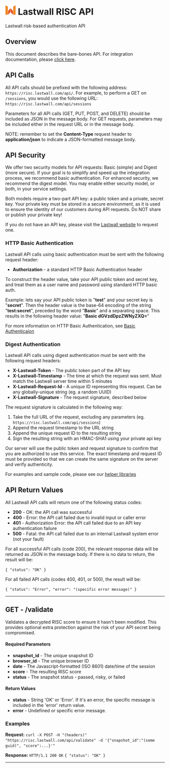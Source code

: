 # ![Lastwall Logo](logo.png) Lastwall RISC API

Lastwall risk-based authentication API

## Overview

This document describes the bare-bones API. For integration documentation, please [click here](Integration.md).


## API Calls

All API calls should be prefixed with the following address: `https://risc.lastwall.com/api/`. For example, to perform a GET on `/sessions`, you would use the following URL: `https://risc.lastwall.com/api/sessions`

Parameters for all API calls (GET, PUT, POST, and DELETE) should be included as JSON in the message body. For GET requests, parameters may be included either in the request URL or in the message body.

NOTE: remember to set the **Content-Type** request header to **application/json** to indicate a JSON-formatted message body.    


## API Security

We offer two security models for API requests: Basic (simple) and Digest (more secure). If your goal is to simplify and speed up the integration process, we recommend basic authentication. For enhanced security, we recommend the digest model. You may enable either security model, or both, in your service settings.

Both models require a two-part API key: a public token and a private, secret key. Your private key must be stored in a secure environment, as it is used to ensure the identity of our customers during API requests. Do NOT share or publish your private key!

If you do not have an API key, please visit the [Lastwall website](http://www.lastwall.com/) to request one.


### HTTP Basic Authentication

Lastwall API calls using basic authentication must be sent with the following request header:    

- **Authorization** - a standard HTTP Basic Authentication header    

To construct the header value, take your API public token and secret key, and treat them as a user name and password using standard HTTP basic auth.    

Example: lets say your API public token is "**test**" and your secret key is "**secret**". Then the header value is the base-64 encoding of the string "**test:secret**", preceded by the word "**Basic**" and a separating space. This results in the following header value: "**Basic dGVzdDpzZWNyZXQ=**"    

For more information on HTTP Basic Authentication, see [Basic Authenticaion](http://www.httpwatch.com/httpgallery/authentication/)


### Digest Authentication

Lastwall API calls using digest authentication must be sent with the following request headers:

- **X-Lastwall-Token** - The public token part of the API key    
- **X-Lastwall-Timestamp** - The time at which the request was sent. Must match the Lastwall server time within 5 minutes    
- **X-Lastwall-Request-Id** - A unique ID representing this request. Can be any globally-unique string (eg. a random UUID)    
- **X-Lastwall-Signature** - The request signature, described below    

The request signature is calculated in the following way:    

 1. Take the full URL of the request, excluding any parameters (eg. `https://risc.lastwall.com/api/sessions`)     
 2. Append the request timestamp to the URL string    
 3. Append the unique request ID to the resulting string    
 4. Sign the resulting string with an HMAC-SHA1 using your private api key    

Our server will use the public token and request signature to confirm that you are authorized to use this service. The exact timestamp and request ID must be provided so that we can create the same signature on the server and verify authenticity.

For examples and sample code, please see our [helper libraries](http://www.github.com/lastwall-public)    


## API Return Values

All Lastwall API calls will return one of the following status codes:

- **200** - OK: the API call was successful
- **400** - Error: the API call failed due to invalid input or caller error
- **401** - Authorization Error: the API call failed due to an API key authentication failure
- **500** - Fatal: the API call failed due to an internal Lastwall system error (not your fault)

For all successful API calls (code 200), the relevant response data will be returned as JSON in the message body. If there is no data to return, the result will be:

`{ "status": "OK" }`

For all failed API calls (codes 400, 401, or 500), the result will be:

`{ "status": "Error", "error": "(specific error message)" }`



---------------------------------------

## GET - /validate

Validates a decrypted RISC score to ensure it hasn't been modified. This provides optional extra protection against the risk of your API secret being compromised.


#### Required Parameters
- **snapshot_id** - The unique snapshot ID
- **browser_id** - The unique browser ID
- **date** - The Javascript-formatted (ISO 8601) date/time of the session
- **score** - The resulting RISC score
- **status** - The snapshot status - passed, risky, or failed


#### Return Values

- **status** - String 'OK' or 'Error'. If it's an error, the specific message is included in the 'error' return value.
- **error** - Undefined or specific error message.


### Examples

**Request:** `curl -X POST -H "(headers)" "https://risc.lastwall.com/api/validate" -d '{"snapshot_id":"(some guid)", "score":...}'"`    

**Response:** `HTTP/1.1 200 OK`    `{ "status": "OK" }`

---------------------------------------
